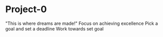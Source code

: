 # Project-0
"This is where dreams are made!"
Focus on achieving excellence
Pick a goal and set a deadline
Work towards set goal
